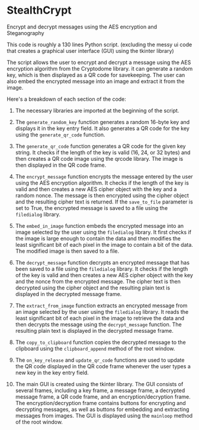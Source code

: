# StealthCrypt
Encrypt and decrypt messages using the AES encryption and Steganography

This code is roughly a 130 lines Python script. (excluding the messy ui code that creates a graphical user interface (GUI) using the tkinter library)

The script allows the user to encrypt and decrypt a message using the AES encryption algorithm from the Cryptodome library. 
it can generate a random key, which is then displayed as a QR code for savekeeping. The user can also embed the encrypted message into an image and extract it from the image.

Here's a breakdown of each section of the code:

1. The necessary libraries are imported at the beginning of the script.

2. The `generate_random_key` function generates a random 16-byte key and displays it in the key entry field. It also generates a QR code for the key using the `generate_qr_code` function.

3. The `generate_qr_code` function generates a QR code for the given key string. It checks if the length of the key is valid (16, 24, or 32 bytes) and then creates a QR code image using the qrcode library. The image is then displayed in the QR code frame.

4. The `encrypt_message` function encrypts the message entered by the user using the AES encryption algorithm. It checks if the length of the key is valid and then creates a new AES cipher object with the key and a random nonce. The message is then encrypted using the cipher object and the resulting cipher text is returned. If the `save_to_file` parameter is set to True, the encrypted message is saved to a file using the `filedialog` library.

5. The `embed_in_image` function embeds the encrypted message into an image selected by the user using the `filedialog` library. It first checks if the image is large enough to contain the data and then modifies the least significant bit of each pixel in the image to contain a bit of the data. The modified image is then saved to a file.

6. The `decrypt_message` function decrypts an encrypted message that has been saved to a file using the `filedialog` library. It checks if the length of the key is valid and then creates a new AES cipher object with the key and the nonce from the encrypted message. The cipher text is then decrypted using the cipher object and the resulting plain text is displayed in the decrypted message frame.

7. The `extract_from_image` function extracts an encrypted message from an image selected by the user using the `filedialog` library. It reads the least significant bit of each pixel in the image to retrieve the data and then decrypts the message using the `decrypt_message` function. The resulting plain text is displayed in the decrypted message frame.

8. The `copy_to_clipboard` function copies the decrypted message to the clipboard using the `clipboard_append` method of the root window.

9. The `on_key_release` and `update_qr_code` functions are used to update the QR code displayed in the QR code frame whenever the user types a new key in the key entry field.

10. The main GUI is created using the tkinter library. The GUI consists of several frames, including a key frame, a message frame, a decrypted message frame, a QR code frame, and an encryption/decryption frame. The encryption/decryption frame contains buttons for encrypting and decrypting messages, as well as buttons for embedding and extracting messages from images. The GUI is displayed using the `mainloop` method of the root window.
